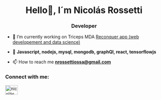 <h1 align="center">Hello👋, I´m Nicolás Rossetti</h1>
<h3 align="center">Developer</h3>

- 🔭 I’m currently working on Triceps MDA [Reconquer app (web developement and data science)](https://vimeo.com/761052297?utm_source=email&utm_medium=vimeo-cliptranscode-201504&utm_campaign=29220)

- 🌱  **Javascript, nodejs, mysql, mongodb, graphQl, react, tensorflowjs**

- 📫 How to reach me **nrossettiossa@gmail.com**

<h3 align="left">Connect with me:</h3>
<p align="left">
<a href="https://linkedin.com/in/nicolás rossetti" target="blank"><img align="center" src="https://raw.githubusercontent.com/rahuldkjain/github-profile-readme-generator/master/src/images/icons/Social/linked-in-alt.svg" alt="nicolás rossetti" height="30" width="40" /></a>
</p>


